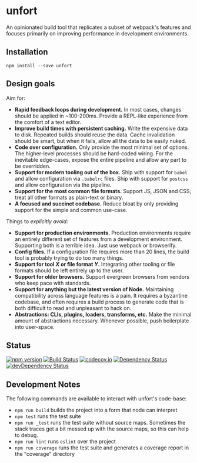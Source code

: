 # unfort

An opinionated build tool that replicates a subset of webpack's features and
focuses primarily on improving performance in development environments.


## Installation

```
npm install --save unfort
```

## Design goals

Aim for:

- **Rapid feedback loops during development.**
  In most cases, changes should be applied in ~100-200ms. Provide a REPL-like
  experience from the comfort of a text editor.
- **Improve build times with persistent caching.**
  Write the expensive data to disk. Repeated builds should reuse the data.
  Cache invalidation should be smart, but when it fails, allow all the data
  to be easily nuked.
- **Code over configuration.**
  Only provide the most minimal set of options. The higher-level processes
  should be hard-coded wiring. For the inevitable edge-cases, expose the
  entire pipeline and allow any part to be overridden.
- **Support for modern tooling out of the box.**
  Ship with support for `babel` and allow configuration via `.babelrc` files.
  Ship with support for `postcss` and allow configuration via the pipeline.
- **Support for the most common file formats.**
  Support JS, JSON and CSS; treat all other formats as plain-text or binary.
- **A focused and succinct codebase.**
  Reduce bloat by only providing support for the simple and common use-case.

Things to _explicitly avoid_:

- **Support for production environments.**
  Production environments require an entirely different set of features from
  a development environment. Supporting both is a terrible idea. Just use
  webpack or browserify.
- **Config files.**
  If a configuration file requires more than 20 lines, the build tool is
  probably trying to do too many things.
- **Support for tool _X_ or file format _Y_.**
  Integrating other tooling or file formats should be left entirely up to the
  user.
- **Support for older browsers.**
  Support evergreen browsers from vendors who keep pace with standards.
- **Support for anything but the latest version of Node.**
  Maintaining compatibility across language features is a pain. It requires
  a byzantine codebase, and often requires a build process to generate code
  that is both difficult to read and unpleasant to hack on.
- **Abstractions: CLIs, plugins, loaders, transforms, etc.**
  Make the minimal amount of abstractions necessary. Whenever possible, push
  boilerplate into user-space.


## Status

[![npm version](https://badge.fury.io/js/unfort.svg)](https://badge.fury.io/js/unfort)
[![Build Status](https://travis-ci.org/markfinger/unfort.svg?branch=master)](https://travis-ci.org/markfinger/unfort)
[![codecov.io](https://codecov.io/github/markfinger/unfort/coverage.svg?branch=master)](https://codecov.io/github/markfinger/unfort?branch=master)
[![Dependency Status](https://david-dm.org/markfinger/unfort.svg)](https://david-dm.org/markfinger/unfort)
[![devDependency Status](https://david-dm.org/markfinger/unfort/dev-status.svg)](https://david-dm.org/markfinger/unfort#info=devDependencies)


## Development Notes

The following commands are available to interact with unfort's code-base:

- `npm run build` builds the project into a form that node can interpret
- `npm test` runs the test suite
- `npm run _test` runs the test suite without source maps. Sometimes the stack
  traces get a bit messed up with the source maps, so this can help to debug.
- `npm run lint` runs `eslint` over the project
- `npm run coverage` runs the test suite and generates a coverage report in the "coverage" directory

